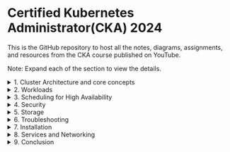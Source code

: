 
# Certified Kubernetes Administrator(CKA) 2024
This is the GitHub repository to host all the notes, diagrams, assignments, and resources from the CKA course published on YouTube.

Note: Expand each of the section to view the details.
<details>
  <summary>1. Cluster Architecture and core concepts</summary>

  
**Day1 Video**: Docker Fundamentals
    -  What is Docker?
    
    -  How is it different from Virtual Machines
    
    -  Docker Architecture
    
    -  Docker flow
    
    -  Docker commands
    
**Day 2 Video:** Dockerize an application
    - What is Dockerfile, and how do you write it?
    - docker pull , push, tag etc
**Day3 Video:** Docker Multi-Stage Builds
    - How to write dockerfile for multistage build
    - Benefits of multi-stage builds
    - Other docker best practises
**Day 4 Video:** Why do We need Kubernetes?
**Day 5 Video:** Kubernetes Architecture
    - Control plane VS Worker Nodes
    - Overview of control plane components 
**Day 6 Video** : Install Kubernetes Cluster locally
    - Install Kind cluster locally
    - How to access the cluster
</details>

<details>
  <summary>2. Workloads</summary>

**Day7 Video** : Pods in Kubernetes
    - What are pods in Kubernetes?
    - Containers VS Pods
    - Imperative VS Declarative way for creating Kubernetes resources
    - Create a sample pod using imperative way
    - Create a sample pod using declarative way
    - Inspect the pods
- Services in Kubernetes: Nodeport, ClusterIP,LoadBalancer
- NameSpaces
- Commands and Arguments
- Config maps and environment variables
- Multi container pod ,init/sidecar containers
- Pods and Containers - Deploy a sample application, Imperative commands vs declarative commands - kubectl cli
- Replica Sets and Deployments: how to perform rolling update and rollbacks, scale the deployment
- Jobs, cronjobs
- Daemonsets
</details>

<details>
  <summary>3. Scheduling for High Availability</summary>

- Labels and Selectors , Node selectors
- Taints and Tolerations
- Node Affinity and Node Anti-Affinity
- Resource requirements and Limits
- Static Pods: scheduling without the schedular.
- Multiple Schedulars
- Kubernetes autoscaling: HPA, VPA, Cluster Autoscaling etc
- Understand the primitives used to create robust, self-healing, application deployments
- Awareness of manifest management and common templating tools: helm chart
</details>

<details>
  <summary>4. Security</summary>

- TLS and Certificates
- Kubeconfig , creating kubeconfig
- Security context
- Secrets and secret encryption: mounting secret on a pod, best practices
- RBACs , Authorization and Authentication
- Cluster roles and role bindings
- Service Account
- Image Security and context
- Network Policies
</details>

<details>
  <summary>5. Storage</summary>

- Docker storage
- CSI
- Storage Class
- Volumes and Persistent Volumes
- Volume modes, Access modes and reclaim polocies for volumes
- Understand persistent volume claims primitive
- Know how to configure applications with persistent storage
</details>

<details>
  <summary>6. Troubleshooting</summary>

- Monitor Cluster components, Evaluate cluster and node logging
- Understand how to monitor applications, metric server
- Manage container stdout & stderr logs
- Troubleshoot application failure
- Troubleshoot cluster component failure
- Network Troubleshooting
- Worker node failure - cordon and drain
</details>

<details>
  <summary>7. Installation</summary>

- Use Kubeadm to install a basic cluster
- Manage a highly-available Kubernetes cluster
- Provision underlying infrastructure to deploy a Kubernetes cluster
- Perform a version upgrade on a Kubernetes cluster using Kubeadm
- Implement etcd backup and restore
</details>

<details>
  <summary>8. Services and Networking</summary>

- Switching , Routing, DNS and Core-DNS
- Network Namespace
- Docker Networking
- CNI
- Understand host networking configuration on the cluster nodes
- Understand connectivity between Pods
- Know how to use Ingress controllers and Ingress resources
- Choose an appropriate container network interface plugin - CNI Weave
</details>

<details>
  <summary>9. Conclusion</summary>

- Exam Pattern
- Last minute preparation
- Tips and Tricks
</details>
